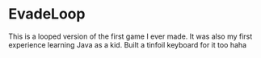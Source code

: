 # EvadeLoop
This is a looped version of the first game I ever made. It was also my first experience learning Java as a kid. Built a tinfoil keyboard for it too haha
